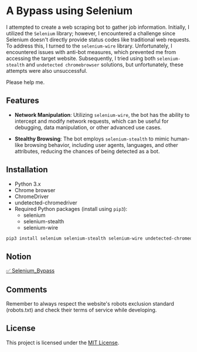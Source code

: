 # A Bypass using Selenium

I attempted to create a web scraping bot to gather job information. Initially, I utilized the `Selenium` library; however, I encountered a challenge since Selenium doesn't directly provide status codes like traditional web requests. To address this, I turned to the `selenium-wire` library. Unfortunately, I encountered issues with anti-bot measures, which prevented me from accessing the target website. Subsequently, I tried using both `selenium-stealth` and `undetected chromebrowser` solutions, but unfortunately, these attempts were also unsuccessful.

Please help me.

## Features

- **Network Manipulation**: Utilizing `selenium-wire`, the bot has the ability to intercept and modify network requests, which can be useful for debugging, data manipulation, or other advanced use cases.

- **Stealthy Browsing**: The bot employs `selenium-stealth` to mimic human-like browsing behavior, including user agents, languages, and other attributes, reducing the chances of being detected as a bot.

## Installation

- Python 3.x
- Chrome browser
- ChromeDriver
- undetected-chromedriver
- Required Python packages (install using `pip3`):
  - selenium
  - selenium-stealth
  - selenium-wire

```bash
pip3 install selenium selenium-stealth selenium-wire undetected-chromedriver
```

## Notion

[✅ Selenium_Bypass](https://www.notion.so/haminpark/Selenium_Bypass-Cloudflare-f4fb5934e63147c29d1623e6de556e0f)

## Comments

Remember to always respect the website's robots exclusion standard (robots.txt) and check their terms of service while developing.

## License

This project is licensed under the [MIT License](LICENSE).
